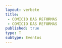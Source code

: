 ```yaml
---
layout: verbete
title:
 - COMICIO DAS REFORMAS
 - COMÍCIO DAS REFORMAS
published: true
type: T
subtype: Eventos
---
```


